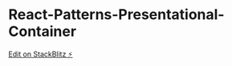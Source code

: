 # React-Patterns-Presentational-Container

[Edit on StackBlitz ⚡️](https://stackblitz.com/edit/stackblitz-starters-g4wdso)